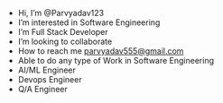 - Hi, I’m @Parvyadav123
- I’m interested in Software Engineering
- I’m Full Stack Developer
- I’m looking to collaborate 
- How to reach me parvyadav555@gmail.com
- Able to do any type of Work in Software Engineering
- AI/ML Engineer
- Devops Engineer
- Q/A Engineer

<!---
Parvyadav123/Parvyadav123 is a ✨ special ✨ repository because its `README.md` (this file) appears on your GitHub profile.
You can click the Preview link to take a look at your changes.
--->
